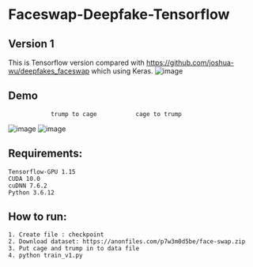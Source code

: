 # Faceswap-Deepfake-Tensorflow
## Version 1
This is Tensorflow version compared with https://github.com/joshua-wu/deepfakes_faceswap which using Keras.
![image](https://github.com/DoraemonHank/Faceswap-Deepfake-Tensorflow/blob/main/image/output.jpg)
## Demo
                trump to cage           cage to trump
![image](https://github.com/DoraemonHank/Faceswap-Deepfake-Tensorflow/blob/main/image/3lydk-7rxhm.gif)
![image](https://github.com/DoraemonHank/Faceswap-Deepfake-Tensorflow/blob/main/image/x6l5w-gcv3n.gif)        
## Requirements:
    Tensorflow-GPU 1.15
    CUDA 10.0
    cuDNN 7.6.2
    Python 3.6.12
## How to run:
    1. Create file : checkpoint
    2. Download dataset: https://anonfiles.com/p7w3m0d5be/face-swap.zip
    3. Put cage and trump in to data file
    4. python train_v1.py


